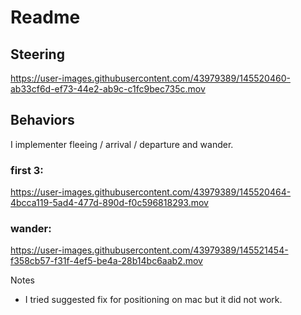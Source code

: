# Readme

## Steering



https://user-images.githubusercontent.com/43979389/145520460-ab33cf6d-ef73-44e2-ab9c-c1fc9bec735c.mov



## Behaviors
I implementer fleeing / arrival / departure and wander.

### first 3:
https://user-images.githubusercontent.com/43979389/145520464-4bcca119-5ad4-477d-890d-f0c596818293.mov
### wander:


https://user-images.githubusercontent.com/43979389/145521454-f358cb57-f31f-4ef5-be4a-28b14bc6aab2.mov


Notes

* I tried suggested fix for positioning on mac but it did not work.
